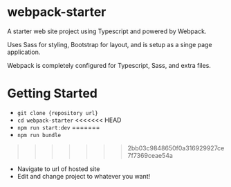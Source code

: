 # webpack-starter
A starter web site project using Typescript and powered by Webpack.

Uses Sass for styling, Bootstrap for layout, and is setup as a singe page application. 

Webpack is completely configured for Typescript, Sass, and extra files.

# Getting Started

- `git clone {repository url}`
- `cd webpack-starter`
<<<<<<< HEAD
- `npm run start:dev` 
=======
- `npm run bundle` 
>>>>>>> 2bb03c9848650f0a316929927ce7f7369ceae54a
- Navigate to url of hosted site
- Edit and change project to whatever you want!